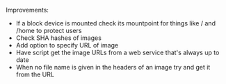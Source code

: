 
Improvements:

- If a block device is mounted check its mountpoint for things like / and /home to protect users
- Check SHA hashes of images
- Add option to specify URL of image
- Have script get the image URLs from a web service that's always up to date
- When no file name is given in the headers of an image try and get it from the URL